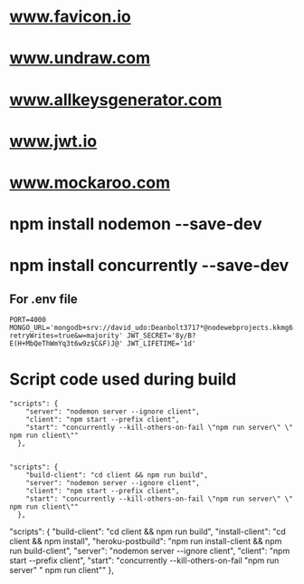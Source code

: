 # www.favicon.io 
# www.undraw.com 
# www.allkeysgenerator.com
# www.jwt.io
# www.mockaroo.com

# npm install nodemon --save-dev
# npm install concurrently --save-dev

## For .env file

```
PORT=4000 MONGO_URL='mongodb+srv://david_udo:Deanbolt3717*@nodewebprojects.kkmg6.mongodb.net/JobifyWebApp?retryWrites=true&w=majority' JWT_SECRET='8y/B?E(H+MbQeThWmYq3t6w9z$C&F)J@' JWT_LIFETIME='1d'

```

# Script code used during build

```
"scripts": {
    "server": "nodemon server --ignore client",
    "client": "npm start --prefix client",
    "start": "concurrently --kill-others-on-fail \"npm run server\" \" npm run client\""
  },
  
```
 
```
"scripts": {
    "build-client": "cd client && npm run build",
    "server": "nodemon server --ignore client",
    "client": "npm start --prefix client",
    "start": "concurrently --kill-others-on-fail \"npm run server\" \" npm run client\""
  },

```

"scripts": {
    "build-client": "cd client && npm run build",
    "install-client": "cd client && npm install",
    "heroku-postbuild": "npm run install-client && npm run build-client",
    "server": "nodemon server --ignore client",
    "client": "npm start --prefix client",
    "start": "concurrently --kill-others-on-fail \"npm run server\" \" npm run client\""
  },